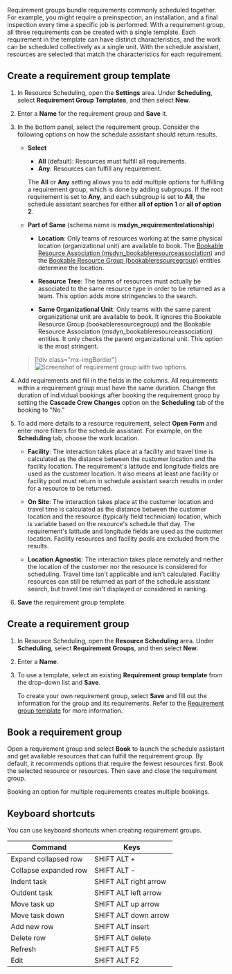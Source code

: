 Requirement groups bundle requirements commonly scheduled together. For example, you might require a preinspection, an installation, and a final inspection every time a specific job is performed. With a requirement group, all three requirements can be created with a single template. Each requirement in the template can have distinct characteristics, and the work can be scheduled collectively as a single unit. With the schedule assistant, resources are selected that match the characteristics for each requirement.

## Create a requirement group template

1. In Resource Scheduling, open the **Settings** area. Under **Scheduling**, select **Requirement Group Templates**, and then select **New**.

1. Enter a **Name** for the requirement group and **Save** it.

1. In the bottom panel, select the requirement group. Consider the following options on how the schedule assistant should return results.

   - **Select**
     - **All** (default): Resources must fulfill all requirements.
     - **Any**: Resources can fulfill any requirement.

     The **All** or **Any** setting allows you to add multiple options for fulfilling a requirement group, which is done by adding subgroups.
     If the root requirement is set to **Any**, and each subgroup is set to **All**, the schedule assistant searches for either **all of option 1** *or* **all of option 2**.

   - **Part of Same** (schema name is **msdyn_requirementrelationship**)
     - **Location**: Only teams of resources working at the same physical location (organizational unit) are available to book. The [Bookable Resource Association (msdyn_bookableresourceassociation)](../../field-service/developer/reference/entities/msdyn_bookableresourceassociation.md) and the [Bookable Resource Group (bookableresourcegroup)](../../field-service/developer/reference/entities/bookableresourcegroup.md) entities determine the location.

     - **Resource Tree**: The teams of resources must actually be associated to the same resource type in order to be returned as a team. This option adds more stringencies to the search.

     - **Same Organizational Unit**: Only teams with the same parent organizational unit are available to book. It ignores the Bookable Resource Group (bookableresourcegroup) and the Bookable Resource Association (msdyn_bookableresourceassociation) entities. It only checks the parent organizational unit. This option is the most stringent.

   > [!div class="mx-imgBorder"]
   > ![Screenshot of requirement group with two options.](../../common-scheduler/media/scheduling-multi-resource-2-options.png)

1. Add requirements and fill in the fields in the columns. All requirements within a requirement group must have the same duration. Change the duration of individual bookings after booking the requirement group by setting the **Cascade Crew Changes** option on the **Scheduling** tab of the booking to "No."

1. To add more details to a resource requirement, select **Open Form** and enter more filters for the schedule assistant. For example, on the **Scheduling** tab, choose the work location.

   - **Facility**: The interaction takes place at a facility and travel time is calculated as the distance between the customer location and the facility location. The requirement's latitude and longitude fields are used as the customer location. It also means at least one facility or facility pool must return in schedule assistant search results in order for a resource to be returned.
  
   - **On Site**: The interaction takes place at the customer location and travel time is calculated as the distance between the customer location and the resource (typically field technician) location, which is variable based on the resource's schedule that day. The requirement's latitude and longitude fields are used as the customer location. Facility resources and facility pools are excluded from the results.

   - **Location Agnostic**: The interaction takes place remotely and neither the location of the customer nor the resource is considered for scheduling. Travel time isn't applicable and isn't calculated. Facility resources can still be returned as part of the schedule assistant search, but travel time isn't displayed or considered in ranking.

1. **Save** the requirement group template.

## Create a requirement group

1. In Resource Scheduling, open the **Resource Scheduling** area. Under **Scheduling**, select **Requirement Groups**, and then select **New**.

1. Enter a **Name**.

1. To use a template, select an existing **Requirement group template** from the drop-down list and **Save**.

   To create your own requirement group, select **Save** and fill out the information for the group and its requirements. Refer to the [Requirement group template](#create-a-requirement-group-template) for more information.

## Book a requirement group

Open a requirement group and select **Book** to launch the schedule assistant and get available resources that can fulfill the requirement group. By default, it recommends options that require the fewest resources first. Book the selected resource or resources. Then save and close the requirement group.

Booking an option for multiple requirements creates multiple bookings.

## Keyboard shortcuts

You can use keyboard shortcuts when creating requirement groups.

| Command | Keys |
|  --- | --- |
| Expand collapsed row | SHIFT ALT + |
| Collapse expanded row | SHIFT ALT - |
| Indent task | SHIFT ALT right arrow |
| Outdent task | SHIFT ALT left arrow |
| Move task up | SHIFT ALT up arrow |
| Move task down | SHIFT ALT down arrow |
| Add new row | SHIFT ALT insert |
| Delete row |  SHIFT ALT delete |
| Refresh | SHIFT ALT F5 |
| Edit | SHIFT ALT F2 |
